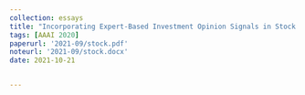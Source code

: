 ```yaml
---
collection: essays
title: "Incorporating Expert-Based Investment Opinion Signals in Stock Prediction: A Deep Learning Framework"
tags: [AAAI 2020]
paperurl: '2021-09/stock.pdf'
noteurl: '2021-09/stock.docx'
date: 2021-10-21


---
```



